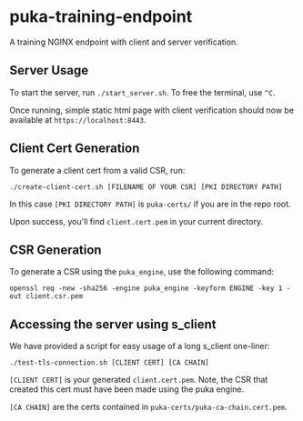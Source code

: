 # puka-training-endpoint
A training NGINX endpoint with client and server verification.

## Server Usage

To start the server, run `./start_server.sh`. To free the terminal, use `^C`.

Once running, simple static html page with client verification should now be available at `https://localhost:8443`.

## Client Cert Generation

To generate a client cert from a valid CSR, run:
```
./create-client-cert.sh [FILENAME OF YOUR CSR] [PKI DIRECTORY PATH]
```
In this case `[PKI DIRECTORY PATH]` is `puka-certs/` if you are in the repo root.

Upon success, you'll find `client.cert.pem` in your current directory.

## CSR Generation

To generate a CSR using the `puka_engine`, use the following command:
```
openssl req -new -sha256 -engine puka_engine -keyform ENGINE -key 1 -out client.csr.pem
```

## Accessing the server using s\_client

We have provided a script for easy usage of a long s\_client one-liner:

```
./test-tls-connection.sh [CLIENT CERT] [CA CHAIN]
```

`[CLIENT CERT]` is your generated `client.cert.pem`. Note, the CSR that created this cert must have been made using the puka engine.

`[CA CHAIN]` are the certs contained in `puka-certs/puka-ca-chain.cert.pem`.
